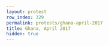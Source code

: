 ```yaml
---
layout: protest
row_index: 329
permalink: protests/ghana-april-2017
title: Ghana, April 2017
hidden: true
---
```

